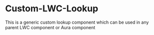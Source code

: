# Custom-LWC-Lookup
This is a generic custom lookup component which can be used in any parent LWC component or Aura component
